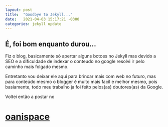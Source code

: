 ```yaml
---
layout: post
title:  "Goodbye to Jekyll..."
date:   2021-04-03 15:17:21 -0300
categories: jekyll update
---
```


## É, foi bom enquanto durou...

Fiz o blog, basicamente só apertar alguns botoes no Jekyll mas devido a SEO e a dificuldade de indexar o conteudo no google resolvi ir pelo caminho mais folgado mesmo.

Entretanto vou deixar ele aqui para brincar mais com web no futuro, mas para conteúdo mesmo o blogger é muito mais facil e melhor mesmo, pois basiamente, todo meu trabalho ja foi feito pelos(as) doutores(as) da Google.

Voltei então a postar no 

# [oanispace](https://oanispace.blogspot.com/)